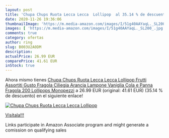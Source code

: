 ```yaml
---
layout: post
title: 'Chupa Chups Ruota Lecca Lecca  Lollipop  al 35.14 % de descuento'
date: 2020-11-26 19:36:06
thumbnailImage: 'https://m.media-amazon.com/images/I/51g40AAYaqL._SL200_.jpg'
images: [ 'https://m.media-amazon.com/images/I/51g40AAYaqL._SL200_.jpg' ]
comments: true
category: ofertas
author: ring
slug: B003U2A0DM
description:
actualPrice: 26.99 EUR
comparePrice: 41.61 EUR
inStock: true
---
```


Ahora mismo tienes [Chupa Chups Ruota Lecca Lecca  Lollipop Frutti Assortiti Gusto Fragola  Ciliegia  Arancia  Lampone  Vaniglia  Cola e Panna Fragola  200 Lollipops Monopezzi](https://www.amazon.it/dp/B003U2A0DM/?tag=tolees00-21) a 26.99 EUR (original: 41.61 EUR) (35.14 %  de descuento) en el siguiente enlace!

[![Chupa Chups Ruota Lecca Lecca  Lollipop ](https://m.media-amazon.com/images/I/51g40AAYaqL._SL200_.jpg)](https://www.amazon.it/dp/B003U2A0DM/?tag=tolees00-21)

[Visítala!!!](https://www.amazon.it/dp/B003U2A0DM/?tag=tolees00-21)

Links participate in Amazon Associate program and might generate a comission on qualifying sales
